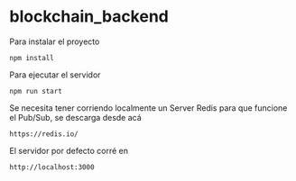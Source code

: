 # blockchain_backend

Para instalar el proyecto

```
npm install
```


Para ejecutar el servidor 

```
npm run start
```

Se necesita tener corriendo localmente un Server Redis para que funcione el Pub/Sub, se descarga desde acá

```
https://redis.io/
```

El servidor por defecto corré en 

```
http://localhost:3000
```
